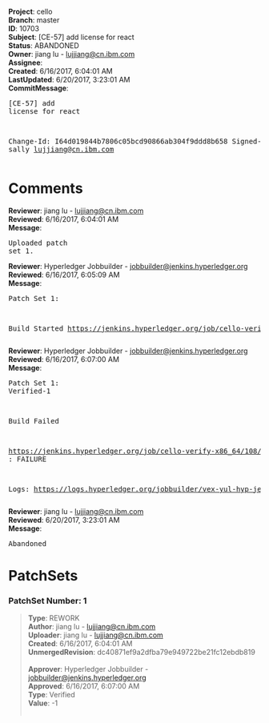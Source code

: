 <strong>Project</strong>: cello<br><strong>Branch</strong>: master<br><strong>ID</strong>: 10703<br><strong>Subject</strong>: [CE-57] add license for react<br><strong>Status</strong>: ABANDONED<br><strong>Owner</strong>: jiang lu - lujjiang@cn.ibm.com<br><strong>Assignee</strong>:<br><strong>Created</strong>: 6/16/2017, 6:04:01 AM<br><strong>LastUpdated</strong>: 6/20/2017, 3:23:01 AM<br><strong>CommitMessage</strong>:<br><pre>[CE-57] add license for react

Change-Id: I64d019844b7806c05bcd90866ab304f9ddd8b658
Signed-off-by: sally <lujjiang@cn.ibm.com>
</pre><h1>Comments</h1><strong>Reviewer</strong>: jiang lu - lujjiang@cn.ibm.com<br><strong>Reviewed</strong>: 6/16/2017, 6:04:01 AM<br><strong>Message</strong>: <pre>Uploaded patch set 1.</pre><strong>Reviewer</strong>: Hyperledger Jobbuilder - jobbuilder@jenkins.hyperledger.org<br><strong>Reviewed</strong>: 6/16/2017, 6:05:09 AM<br><strong>Message</strong>: <pre>Patch Set 1:

Build Started https://jenkins.hyperledger.org/job/cello-verify-x86_64/108/</pre><strong>Reviewer</strong>: Hyperledger Jobbuilder - jobbuilder@jenkins.hyperledger.org<br><strong>Reviewed</strong>: 6/16/2017, 6:07:00 AM<br><strong>Message</strong>: <pre>Patch Set 1: Verified-1

Build Failed 

https://jenkins.hyperledger.org/job/cello-verify-x86_64/108/ : FAILURE

Logs: https://logs.hyperledger.org/jobbuilder/vex-yul-hyp-jenkins-1/cello-verify-x86_64/108</pre><strong>Reviewer</strong>: jiang lu - lujjiang@cn.ibm.com<br><strong>Reviewed</strong>: 6/20/2017, 3:23:01 AM<br><strong>Message</strong>: <pre>Abandoned</pre><h1>PatchSets</h1><h3>PatchSet Number: 1</h3><blockquote><strong>Type</strong>: REWORK<br><strong>Author</strong>: jiang lu - lujjiang@cn.ibm.com<br><strong>Uploader</strong>: jiang lu - lujjiang@cn.ibm.com<br><strong>Created</strong>: 6/16/2017, 6:04:01 AM<br><strong>UnmergedRevision</strong>: dc40871ef9a2dfba79e949722be21fc12ebdb819<br><br><strong>Approver</strong>: Hyperledger Jobbuilder - jobbuilder@jenkins.hyperledger.org<br><strong>Approved</strong>: 6/16/2017, 6:07:00 AM<br><strong>Type</strong>: Verified<br><strong>Value</strong>: -1<br><br></blockquote>